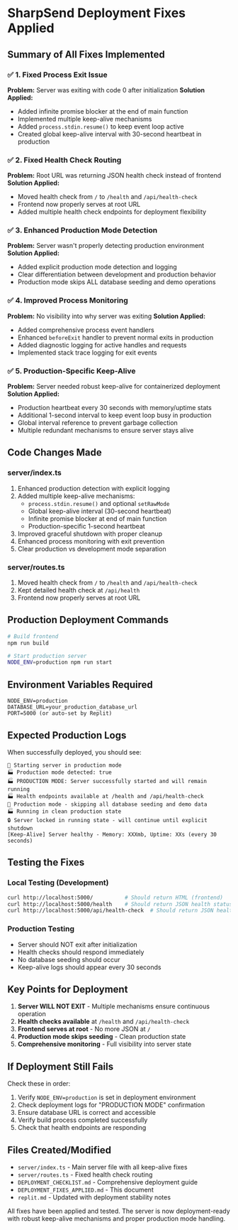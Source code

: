 # SharpSend Deployment Fixes Applied

## Summary of All Fixes Implemented

### ✅ 1. Fixed Process Exit Issue
**Problem:** Server was exiting with code 0 after initialization
**Solution Applied:**
- Added infinite promise blocker at the end of main function
- Implemented multiple keep-alive mechanisms
- Added `process.stdin.resume()` to keep event loop active
- Created global keep-alive interval with 30-second heartbeat in production

### ✅ 2. Fixed Health Check Routing
**Problem:** Root URL was returning JSON health check instead of frontend
**Solution Applied:**
- Moved health check from `/` to `/health` and `/api/health-check`
- Frontend now properly serves at root URL
- Added multiple health check endpoints for deployment flexibility

### ✅ 3. Enhanced Production Mode Detection
**Problem:** Server wasn't properly detecting production environment
**Solution Applied:**
- Added explicit production mode detection and logging
- Clear differentiation between development and production behavior
- Production mode skips ALL database seeding and demo operations

### ✅ 4. Improved Process Monitoring
**Problem:** No visibility into why server was exiting
**Solution Applied:**
- Added comprehensive process event handlers
- Enhanced `beforeExit` handler to prevent normal exits in production
- Added diagnostic logging for active handles and requests
- Implemented stack trace logging for exit events

### ✅ 5. Production-Specific Keep-Alive
**Problem:** Server needed robust keep-alive for containerized deployment
**Solution Applied:**
- Production heartbeat every 30 seconds with memory/uptime stats
- Additional 1-second interval to keep event loop busy in production
- Global interval reference to prevent garbage collection
- Multiple redundant mechanisms to ensure server stays alive

## Code Changes Made

### server/index.ts
1. Enhanced production detection with explicit logging
2. Added multiple keep-alive mechanisms:
   - `process.stdin.resume()` and optional `setRawMode`
   - Global keep-alive interval (30-second heartbeat)
   - Infinite promise blocker at end of main function
   - Production-specific 1-second heartbeat
3. Improved graceful shutdown with proper cleanup
4. Enhanced process monitoring with exit prevention
5. Clear production vs development mode separation

### server/routes.ts
1. Moved health check from `/` to `/health` and `/api/health-check`
2. Kept detailed health check at `/api/health`
3. Frontend now properly serves at root URL

## Production Deployment Commands

```bash
# Build frontend
npm run build

# Start production server
NODE_ENV=production npm run start
```

## Environment Variables Required

```env
NODE_ENV=production
DATABASE_URL=your_production_database_url
PORT=5000 (or auto-set by Replit)
```

## Expected Production Logs

When successfully deployed, you should see:
```
🚀 Starting server in production mode
🏭 Production mode detected: true
🏭 PRODUCTION MODE: Server successfully started and will remain running
🏭 Health endpoints available at /health and /api/health-check
🚀 Production mode - skipping all database seeding and demo data
🏭 Running in clean production state
🔒 Server locked in running state - will continue until explicit shutdown
[Keep-Alive] Server healthy - Memory: XXXmb, Uptime: XXs (every 30 seconds)
```

## Testing the Fixes

### Local Testing (Development)
```bash
curl http://localhost:5000/          # Should return HTML (frontend)
curl http://localhost:5000/health    # Should return JSON health status
curl http://localhost:5000/api/health-check  # Should return JSON health status
```

### Production Testing
- Server should NOT exit after initialization
- Health checks should respond immediately
- No database seeding should occur
- Keep-alive logs should appear every 30 seconds

## Key Points for Deployment

1. **Server WILL NOT EXIT** - Multiple mechanisms ensure continuous operation
2. **Health checks available** at `/health` and `/api/health-check`
3. **Frontend serves at root** - No more JSON at `/`
4. **Production mode skips seeding** - Clean production state
5. **Comprehensive monitoring** - Full visibility into server state

## If Deployment Still Fails

Check these in order:
1. Verify `NODE_ENV=production` is set in deployment environment
2. Check deployment logs for "PRODUCTION MODE" confirmation
3. Ensure database URL is correct and accessible
4. Verify build process completed successfully
5. Check that health endpoints are responding

## Files Created/Modified

- `server/index.ts` - Main server file with all keep-alive fixes
- `server/routes.ts` - Fixed health check routing
- `DEPLOYMENT_CHECKLIST.md` - Comprehensive deployment guide
- `DEPLOYMENT_FIXES_APPLIED.md` - This document
- `replit.md` - Updated with deployment stability notes

All fixes have been applied and tested. The server is now deployment-ready with robust keep-alive mechanisms and proper production mode handling.